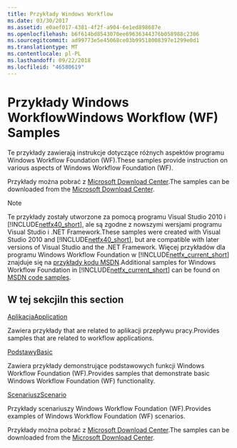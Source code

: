 ```yaml
---
title: Przykłady Windows Workflow
ms.date: 03/30/2017
ms.assetid: e0aef017-4381-4f2f-a904-6e1ed898687e
ms.openlocfilehash: b6f614bd8543070ee69636344376b058988c2306
ms.sourcegitcommit: ad99773e5e45068ce03b99518008397e1299e0d1
ms.translationtype: MT
ms.contentlocale: pl-PL
ms.lasthandoff: 09/22/2018
ms.locfileid: "46580619"
---
```

# <a name="windows-workflow-wf-samples"></a><span data-ttu-id="2f759-102">Przykłady Windows Workflow</span><span class="sxs-lookup"><span data-stu-id="2f759-102">Windows Workflow (WF) Samples</span></span>

<span data-ttu-id="2f759-103">Te przykłady zawierają instrukcje dotyczące różnych aspektów programu Windows Workflow Foundation (WF).</span><span class="sxs-lookup"><span data-stu-id="2f759-103">These samples provide instruction on various aspects of Windows Workflow Foundation (WF).</span></span>

<span data-ttu-id="2f759-104">Przykłady można pobrać z [Microsoft Download Center](https://go.microsoft.com/fwlink/?LinkId=150780).</span><span class="sxs-lookup"><span data-stu-id="2f759-104">The samples can be downloaded from the [Microsoft Download Center](https://go.microsoft.com/fwlink/?LinkId=150780).</span></span>

> [!NOTE]
> <span data-ttu-id="2f759-105">Te przykłady zostały utworzone za pomocą programu Visual Studio 2010 i [!INCLUDE[netfx40_short](../../../../includes/netfx40-short-md.md)], ale są zgodne z nowszymi wersjami programu Visual Studio i .NET Framework.</span><span class="sxs-lookup"><span data-stu-id="2f759-105">These samples were created with Visual Studio 2010 and [!INCLUDE[netfx40_short](../../../../includes/netfx40-short-md.md)], but are compatible with later versions of Visual Studio and the .NET Framework.</span></span> <span data-ttu-id="2f759-106">Więcej przykładów dla programu Windows Workflow Foundation w [!INCLUDE[netfx_current_short](../../../../includes/netfx-current-short-md.md)] znajduje się na [przykłady kodu MSDN](https://aka.ms/WF45Samples).</span><span class="sxs-lookup"><span data-stu-id="2f759-106">Additional samples for Windows Workflow Foundation in [!INCLUDE[netfx_current_short](../../../../includes/netfx-current-short-md.md)] can be found on [MSDN code samples](https://aka.ms/WF45Samples).</span></span>

## <a name="in-this-section"></a><span data-ttu-id="2f759-107">W tej sekcji</span><span class="sxs-lookup"><span data-stu-id="2f759-107">In this section</span></span>

[<span data-ttu-id="2f759-108">Aplikacja</span><span class="sxs-lookup"><span data-stu-id="2f759-108">Application</span></span>](../../../../docs/framework/windows-workflow-foundation/samples/application.md)

<span data-ttu-id="2f759-109">Zawiera przykłady that are related to aplikacji przepływu pracy.</span><span class="sxs-lookup"><span data-stu-id="2f759-109">Provides samples that are related to workflow applications.</span></span>

[<span data-ttu-id="2f759-110">Podstawy</span><span class="sxs-lookup"><span data-stu-id="2f759-110">Basic</span></span>](../../../../docs/framework/windows-workflow-foundation/samples/basic.md)

<span data-ttu-id="2f759-111">Zawiera przykłady demonstrujące podstawowych funkcji Windows Workflow Foundation (WF).</span><span class="sxs-lookup"><span data-stu-id="2f759-111">Provides samples that demonstrate basic Windows Workflow Foundation (WF) functionality.</span></span>

[<span data-ttu-id="2f759-112">Scenariusz</span><span class="sxs-lookup"><span data-stu-id="2f759-112">Scenario</span></span>](../../../../docs/framework/windows-workflow-foundation/samples/scenario.md)

<span data-ttu-id="2f759-113">Przykłady scenariuszy Windows Workflow Foundation (WF).</span><span class="sxs-lookup"><span data-stu-id="2f759-113">Provides examples of Windows Workflow Foundation (WF) scenarios.</span></span>

<span data-ttu-id="2f759-114">Przykłady można pobrać z [Microsoft Download Center](https://go.microsoft.com/fwlink/?LinkId=150780).</span><span class="sxs-lookup"><span data-stu-id="2f759-114">The samples can be downloaded from the [Microsoft Download Center](https://go.microsoft.com/fwlink/?LinkId=150780).</span></span>
